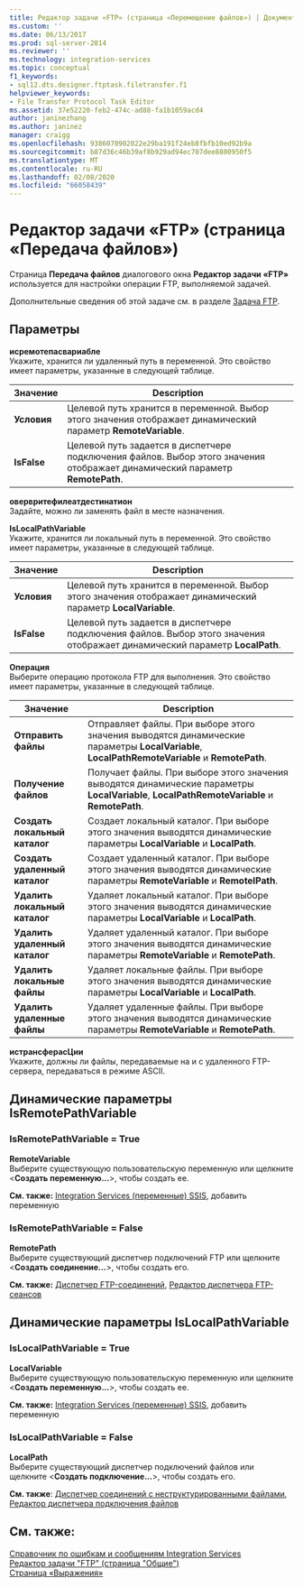 ```yaml
---
title: Редактор задачи «FTP» (страница «Перемещение файлов») | Документация Майкрософт
ms.custom: ''
ms.date: 06/13/2017
ms.prod: sql-server-2014
ms.reviewer: ''
ms.technology: integration-services
ms.topic: conceptual
f1_keywords:
- sql12.dts.designer.ftptask.filetransfer.f1
helpviewer_keywords:
- File Transfer Protocol Task Editor
ms.assetid: 37e52220-feb2-474c-ad88-fa1b1059acd4
author: janinezhang
ms.author: janinez
manager: craigg
ms.openlocfilehash: 9386070902022e29ba191f24eb8fbfb10ed92b9a
ms.sourcegitcommit: b87d36c46b39af8b929ad94ec707dee8800950f5
ms.translationtype: MT
ms.contentlocale: ru-RU
ms.lasthandoff: 02/08/2020
ms.locfileid: "66058439"
---
```

# <a name="ftp-task-editor-file-transfer-page"></a>Редактор задачи «FTP» (страница «Передача файлов»)
  Страница **Передача файлов** диалогового окна **Редактор задачи «FTP»** используется для настройки операции FTP, выполняемой задачей.  
  
 Дополнительные сведения об этой задаче см. в разделе [Задача FTP](control-flow/ftp-task.md).  
  
## <a name="options"></a>Параметры  
 **исремотепасвариабле**  
 Укажите, хранится ли удаленный путь в переменной. Это свойство имеет параметры, указанные в следующей таблице.  
  
|Значение|Description|  
|-----------|-----------------|  
|**Условия**|Целевой путь хранится в переменной. Выбор этого значения отображает динамический параметр **RemoteVariable**.|  
|**IsFalse**|Целевой путь задается в диспетчере подключения файлов. Выбор этого значения отображает динамический параметр **RemotePath**.|  
  
 **овервритефилеатдестинатион**  
 Задайте, можно ли заменять файл в месте назначения.  
  
 **IsLocalPathVariable**  
 Укажите, хранится ли локальный путь в переменной. Это свойство имеет параметры, указанные в следующей таблице.  
  
|Значение|Description|  
|-----------|-----------------|  
|**Условия**|Целевой путь хранится в переменной. Выбор этого значения отображает динамический параметр **LocalVariable**.|  
|**IsFalse**|Целевой путь задается в диспетчере подключения файлов. Выбор этого значения отображает динамический параметр **LocalPath**.|  
  
 **Операция**  
 Выберите операцию протокола FTP для выполнения. Это свойство имеет параметры, указанные в следующей таблице.  
  
|Значение|Description|  
|-----------|-----------------|  
|**Отправить файлы**|Отправляет файлы. При выборе этого значения выводятся динамические параметры **LocalVariable**, **LocalPathRemoteVariable** и **RemotePath**.|  
|**Получение файлов**|Получает файлы. При выборе этого значения выводятся динамические параметры **LocalVariable**, **LocalPathRemoteVariable** и **RemotePath**.|  
|**Создать локальный каталог**|Создает локальный каталог. При выборе этого значения выводятся динамические параметры **LocalVariable** и **LocalPath**.|  
|**Создать удаленный каталог**|Создает удаленный каталог. При выборе этого значения выводятся динамические параметры **RemoteVariable** и **RemoteIPath**.|  
|**Удалить локальный каталог**|Удаляет локальный каталог. При выборе этого значения выводятся динамические параметры **LocalVariable** и **LocalPath**.|  
|**Удалить удаленный каталог**|Удаляет удаленный каталог. При выборе этого значения выводятся динамические параметры **RemoteVariable** и **RemotePath**.|  
|**Удалить локальные файлы**|Удаляет локальные файлы. При выборе этого значения выводятся динамические параметры **LocalVariable** и **LocalPath**.|  
|**Удалить удаленные файлы**|Удаляет удаленные файлы. При выборе этого значения выводятся динамические параметры **RemoteVariable** и **RemotePath**.|  
  
 **истрансферасЦии**  
 Укажите, должны ли файлы, передаваемые на и с удаленного FTP-сервера, передаваться в режиме ASCII.  
  
## <a name="isremotepathvariable-dynamic-options"></a>Динамические параметры IsRemotePathVariable  
  
### <a name="isremotepathvariable--true"></a>IsRemotePathVariable = True  
 **RemoteVariable**  
 Выберите существующую пользовательскую переменную или щелкните \<**Создать переменную...**>, чтобы создать ее.  
  
 **См. также:** [Integration Services &#40;переменные&#41; SSIS](integration-services-ssis-variables.md), добавить переменную  
  
### <a name="isremotepathvariable--false"></a>IsRemotePathVariable = False  
 **RemotePath**  
 Выберите существующий диспетчер подключений FTP или щелкните \<**Создать соединение...**>, чтобы создать его.  
  
 **См. также:** [Диспетчер FTP-соединений](connection-manager/ftp-connection-manager.md), [Редактор диспетчера FTP-сеансов](../../2014/integration-services/ftp-connection-manager-editor.md)  
  
## <a name="islocalpathvariable-dynamic-options"></a>Динамические параметры IsLocalPathVariable  
  
### <a name="islocalpathvariable--true"></a>IsLocalPathVariable = True  
 **LocalVariable**  
 Выберите существующую пользовательскую переменную или щелкните \<**Создать переменную...**>, чтобы создать ее.  
  
 **См. также:** [Integration Services &#40;переменные&#41; SSIS](integration-services-ssis-variables.md), добавить переменную  
  
### <a name="islocalpathvariable--false"></a>IsLocalPathVariable = False  
 **LocalPath**  
 Выберите существующий диспетчер подключений файлов или щелкните \<**Создать подключение...**>, чтобы создать его.  
  
 **См. также**: [Диспетчер соединений с неструктурированными файлами](connection-manager/file-connection-manager.md), [Редактор диспетчера подключения файлов](../../2014/integration-services/file-connection-manager-editor.md)  
  
## <a name="see-also"></a>См. также:  
 [Справочник по ошибкам и сообщениям Integration Services](../../2014/integration-services/integration-services-error-and-message-reference.md)   
 [Редактор задачи "FTP" &#40;страница "Общие"&#41;](general-page-of-integration-services-designers-options.md)   
 [Страница «Выражения»](expressions/expressions-page.md)  
  
  

